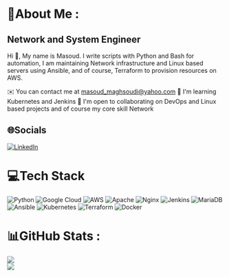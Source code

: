 💫About Me :
=================================
Network and System Engineer
---------------------------
Hi 👋, My name is Masoud. I write scripts with Python and Bash for automation, I am maintaining Network infrastructure and Linux based servers using Ansible, and of course, Terraform to provision resources on AWS.

✉️  You can contact me at masoud_maghsoudi@yahoo.com
🧠  I'm learning Kubernetes and Jenkins
🤝  I'm open to collaborating on DevOps and Linux based projects and of course my core skill Network

## 🌐Socials
[![LinkedIn](https://img.shields.io/badge/LinkedIn-%230077B5.svg?logo=linkedin&logoColor=white)](https://linkedin.com/in/masoudmaghsoudi) 

# 💻Tech Stack
![Python](https://img.shields.io/badge/python-3670A0?style=plastic&logo=python&logoColor=ffdd54) ![Google Cloud](https://img.shields.io/badge/Google%20Cloud-%234285F4.svg?style=plastic&logo=google-cloud&logoColor=white) ![AWS](https://img.shields.io/badge/AWS-%23FF9900.svg?style=plastic&logo=amazon-aws&logoColor=white) ![Apache](https://img.shields.io/badge/apache-%23D42029.svg?style=plastic&logo=apache&logoColor=white) ![Nginx](https://img.shields.io/badge/nginx-%23009639.svg?style=plastic&logo=nginx&logoColor=white) ![Jenkins](https://img.shields.io/badge/jenkins-%232C5263.svg?style=plastic&logo=jenkins&logoColor=white) ![MariaDB](https://img.shields.io/badge/MariaDB-003545?style=plastic&logo=mariadb&logoColor=white) ![Ansible](https://img.shields.io/badge/ansible-%231A1918.svg?style=plastic&logo=ansible&logoColor=white) ![Kubernetes](https://img.shields.io/badge/kubernetes-%23326ce5.svg?style=plastic&logo=kubernetes&logoColor=white) ![Terraform](https://img.shields.io/badge/terraform-%235835CC.svg?style=plastic&logo=terraform&logoColor=white) ![Docker](https://img.shields.io/badge/docker-%230db7ed.svg?style=plastic&logo=docker&logoColor=white)
# 📊GitHub Stats :
![](https://github-readme-stats-sigma-five.vercel.app/api?username=masoud-maghsoudi&theme=vue-dark&hide_border=false&include_all_commits=false&count_private=true)<br/>
![](https://github-readme-stats-sigma-five.vercel.app/api/top-langs/?username=masoud-maghsoudi&theme=vue-dark&hide_border=false&include_all_commits=false&count_private=true&layout=compact)
